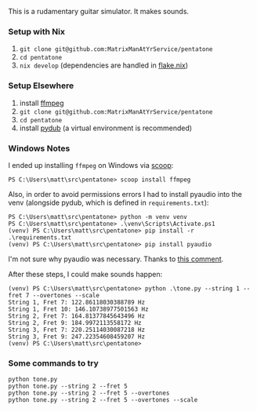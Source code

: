This is a rudamentary guitar simulator.  It makes sounds.

### Setup with Nix

1. `git clone git@github.com:MatrixManAtYrService/pentatone`
2. `cd pentatone`
3. `nix develop` (dependencies are handled in [flake.nix](flake.nix))

### Setup Elsewhere

1. install [ffmpeg](https://www.ffmpeg.org/)
2. `git clone git@github.com:MatrixManAtYrService/pentatone`
3. `cd pentatone`
4. install [pydub](https://github.com/jiaaro/pydub) (a virtual environment is recommended)

### Windows Notes

I ended up installing `ffmpeg` on Windows via [scoop](https://github.com/ScoopInstaller/Scoop):
```
PS C:\Users\matt\src\pentatone> scoop install ffmpeg
```

Also, in order to avoid permissions errors I had to install pyaudio into the venv (alongside pydub, which is defined in `requirements.txt`):

```
PS C:\Users\matt\src\pentatone> python -m venv venv
PS C:\Users\matt\src\pentatone> .\venv\Scripts\Activate.ps1
(venv) PS C:\Users\matt\src\pentatone> pip install -r .\requirements.txt
(venv) PS C:\Users\matt\src\pentatone> pip install pyaudio
```

I'm not sure why pyaudio was necessary.  Thanks to [this comment](https://stackoverflow.com/questions/44215734/python-pydub-permission-denied#comment135740281_57634935).


After these steps, I could make sounds happen:

```
(venv) PS C:\Users\matt\src\pentatone> python .\tone.py --string 1 --fret 7 --overtones --scale
String 1, Fret 7: 122.86118030388789 Hz
String 1, Fret 10: 146.10738977501563 Hz
String 2, Fret 7: 164.81377845643496 Hz
String 2, Fret 9: 184.9972113558172 Hz
String 3, Fret 7: 220.25114030087218 Hz
String 3, Fret 9: 247.22354608459207 Hz
(venv) PS C:\Users\matt\src\pentatone>
```

### Some commands to try

```shell
python tone.py
python tone.py --string 2 --fret 5
python tone.py --string 2 --fret 5 --overtones
python tone.py --string 2 --fret 5 --overtones --scale
```
